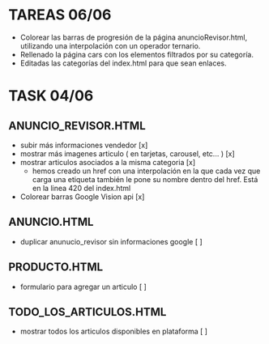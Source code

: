 # TAREAS 06/06

* Colorear las barras de progresión de la página anuncioRevisor.html, utilizando una interpolación con un operador ternario.
* Rellenado la página cars con los elementos filtrados por su categoría.
* Editadas las categorías del index.html para que sean enlaces.

# TASK 04/06

## ANUNCIO_REVISOR.HTML

* subir más informaciones vendedor [x]
* mostrar más imagenes articulo ( en tarjetas, carousel, etc... ) [x]
* mostrar articulos asociados a la misma categoria [x]
    * hemos creado un href con una interpolación en la que cada vez que carga una etiqueta también le pone su nombre dentro del href. Está en la linea 420 del index.html
* Colorear barras Google Vision api [x]

## ANUNCIO.HTML

* duplicar anunucio_revisor sin informaciones google [ ]

## PRODUCTO.HTML 

* formulario para agregar un articulo [ ]

## TODO_LOS_ARTICULOS.HTML

* mostrar todos los articulos disponibles en plataforma [ ]






